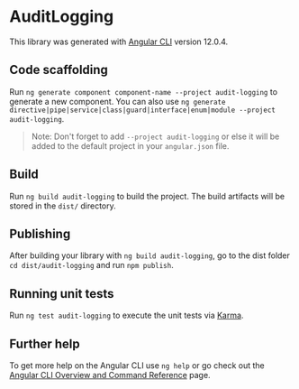 # AuditLogging

This library was generated with [Angular CLI](https://github.com/angular/angular-cli) version 12.0.4.

## Code scaffolding

Run `ng generate component component-name --project audit-logging` to generate a new component. You can also use `ng generate directive|pipe|service|class|guard|interface|enum|module --project audit-logging`.
> Note: Don't forget to add `--project audit-logging` or else it will be added to the default project in your `angular.json` file. 

## Build

Run `ng build audit-logging` to build the project. The build artifacts will be stored in the `dist/` directory.

## Publishing

After building your library with `ng build audit-logging`, go to the dist folder `cd dist/audit-logging` and run `npm publish`.

## Running unit tests

Run `ng test audit-logging` to execute the unit tests via [Karma](https://karma-runner.github.io).

## Further help

To get more help on the Angular CLI use `ng help` or go check out the [Angular CLI Overview and Command Reference](https://angular.io/cli) page.
